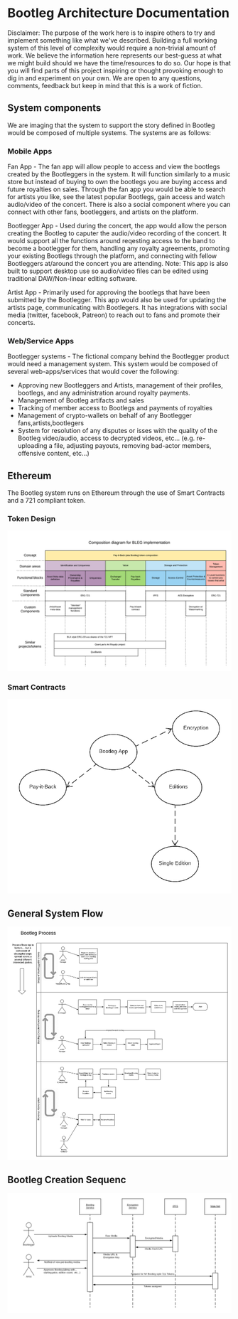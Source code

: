 # Bootleg Architecture Documentation

Disclaimer: The purpose of the work here is to inspire others to try and implement something like what we've described. Building a full working system of this level of complexity would require a non-trivial amount of work. We believe the information here represents our best-guess at what we might build should we have the time/resources to do so. Our hope is that you will find parts of this project inspiring or thought provoking enough to dig in and experiment on your own. We are open to any questions, comments, feedback but keep in mind that this is a work of fiction.

## System components

We are imaging that the system to support the story defined in Bootleg would be composed of multiple systems. The systems are as follows:

### Mobile Apps

Fan App - The fan app will allow people to access and view the bootlegs created by the Bootleggers in the system. It will function similarly to a music store but instead of buying to own the bootlegs you are buying access and future royalties on sales. Through the fan app you would be able to search for artists you like, see the latest popular Bootlegs, gain access and watch audio/video of the concert. There is also a social component where you can connect with other fans, bootleggers, and artists on the platform.

Bootlegger App - Used during the concert, the app would allow the person creating the Bootleg to caputer the audio/video recording of the concert. It would support all the functions around reqesting access to the band to become a bootlegger for them, handling any royalty agreements, promoting your existing Bootlegs through the platform, and connecting with fellow Bootleggers at/around the concert you are attending. Note: This app is also built to support desktop use so audio/video files can be edited using traditional DAW/Non-linear editing software.

Artist App - Primarily used for approving the bootlegs that have been submitted by the Bootlegger. This app would also be used for updating the artists page, communicating with Bootlegers. It has integrations with social media (twitter, facebook, Patreon) to reach out to fans and promote their concerts.

### Web/Service Apps

Bootlegger systems - The fictional company behind the Bootlegger product would need a management system. This system would be composed of several web-apps/services that would cover the following:

- Approving new Bootleggers and Artists, management of their profiles, bootlegs, and any administration around royalty payments.
- Management of Bootleg artifacts and sales
- Tracking of member access to Bootlegs and payments of royalties
- Management of crypto-wallets on behalf of any Bootlegger fans,artists,bootlegers
- System for resolution of any disputes or isses with the quality of the Bootleg video/audio, access to decrypted videos, etc... (e.g. re-uploading a file, adjusting payouts, removing bad-actor members, offensive content, etc...)



## Ethereum

The Bootleg system runs on Ethereum through the use of Smart Contracts and a 721 compliant token.

### Token Design
![Token Design](TokenComposition.png)

### Smart Contracts
![Smart Contract Models](SmartContractModels.png)

## General System Flow
![General System Flow](GeneralSystemFlow.png)

## Bootleg Creation Sequenc
![Bootleg Creation Sequence](BootlegCreationSequence.png)